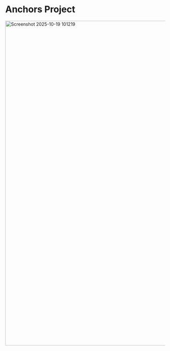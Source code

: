 # Anchors Project

<img width="1020" height="1020" alt="Screenshot 2025-10-19 101219" src="https://github.com/user-attachments/assets/92b2d9c7-031a-4ba9-86c1-1d713771153b" />

